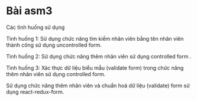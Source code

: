 # Bài asm3

Các tình huống sử dụng

Tình huống 1: Sử dụng chức năng tìm kiếm nhân viên bằng tên nhân viên thành công sử dụng uncontrolled form.

Tình huống 2: Sử dụng chức năng thêm nhân viên sử dụng controlled form .

Tình huống 3: Xác thực dữ liệu biểu mẫu (validate form) trong chức năng thêm nhân viên sử dụng controlled form.


Sử dụng chức năng thêm nhân viên và chuẩn hoá dữ liệu (validate) form sử dụng react-redux-form.